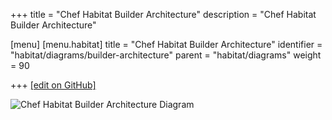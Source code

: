 +++
title = "Chef Habitat Builder Architecture"
description = "Chef Habitat Builder Architecture"

[menu]
  [menu.habitat]
    title = "Chef Habitat Builder Architecture"
    identifier = "habitat/diagrams/builder-architecture"
    parent = "habitat/diagrams"
    weight = 90

+++
[\[edit on GitHub\]](https://github.com/habitat-sh/habitat/blob/main/components/docs-chef-io/content/habitat/builder_architecture.md)

![Chef Habitat Builder Architecture Diagram](/images/habitat/habitat-builder-architecture.png)

